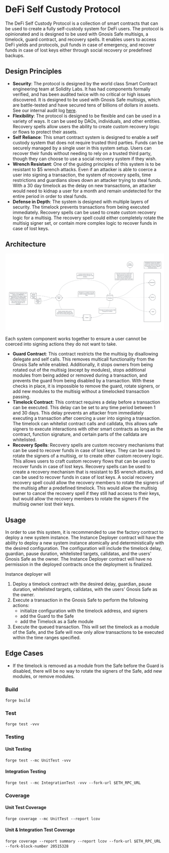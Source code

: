 # DeFi Self Custody Protocol

The DeFi Self Custody Protocol is a collection of smart contracts that can be used to create a fully self-custody system for DeFi users. The protocol is opinionated and is designed to be used with Gnosis Safe multisigs, a timelock, guard contract, and recovery spells. It enables users to access DeFi yields and protocols, pull funds in case of emergency, and recover funds in case of lost keys either through social recovery or predefined backups.

## Design Principles

- **Security**: The protocol is designed by the world class Smart Contract engineering team at Solidity Labs. It has had components formally verified, and has been audited twice with no critical or high issues discovered. It is designed to be used with Gnosis Safe multisigs, which are battle-tested and have secured tens of billions of dollars in assets. See our internal audit log [here]().
- **Flexibility**: The protocol is designed to be flexible and can be used in a variety of ways. It can be used by DAOs, individuals, and other entities. Recovery spells allow users the ability to create custom recovery logic or flows to protect their assets.
- **Self Reliance**: This smart contract system is designed to enable a self custody system that does not require trusted third parties. Funds can be securely managed by a single user in this system setup. Users can recover their funds without needing to rely on a trusted third party, though they can choose to use a social recovery system if they wish.
- **Wrench Resistant**: One of the guiding principles of this system is to be resistant to $5 wrench attacks. Even if an attacker is able to coerce a user into signing a transaction, the system of recovery spells, time restrictions and guardians slows down an attacker trying to steal funds. With a 30 day timelock as the delay on new transactions, an attacker would need to kidnap a user for a month and remain undetected for the entire period in order to steal funds.
- **Defense in Depth**: The system is designed with multiple layers of security. The timelock prevents transactions from being executed immediately. Recovery spells can be used to create custom recovery logic for a multisig. The recovery spell could either completely rotate the multisig signer set, or contain more complex logic to recover funds in case of lost keys.

## Architecture
![](Architecture.png)

Each system component works together to ensure a user cannot be coerced into signing actions they do not want to take. 

- **Guard Contract**: This contract restricts the the multisig by disallowing delegate and self calls. This removes multicall functionality from the Gnosis Safe while enabled. Additionally, it stops owners from being rotated out of the multisig (except by modules), stops additional modules from being added or removed during a transaction, and prevents the guard from being disabled by a transaction. With these checks in place, it is impossible to remove the guard, rotate signers, or add new modules to the multisig without a timelocked transaction passing.
- **Timelock Contract**: This contract requires a delay before a transaction can be executed. This delay can be set to any time period between 1 and 30 days. This delay prevents an attacker from immediately executing a transaction after coercing a user into signing a transaction. The timelock can whitelist contract calls and calldata, this allows safe signers to execute interactions with other smart contracts as long as the contract, function signature, and certain parts of the calldata are whitelisted.
- **Recovery Spells**: Recovery spells are custom recovery mechanisms that can be used to recover funds in case of lost keys. They can be used to rotate the signers of a multisig, or to create other custom recovery logic. This allows users to craft custom recovery flows that can be used to recover funds in case of lost keys. Recovery spells can be used to create a recovery mechanism that is resistant to $5 wrench attacks, and can be used to recover funds in case of lost keys. A social recovery recovery spell could allow the recovery members to rotate the signers of the multisig after a predefined timelock. This would allow the multisig owner to cancel the recovery spell if they still had access to their keys, but would allow the recovery members to rotate the signers if the multisig owner lost their keys.

## Usage

In order to use this system, it is recommended to use the factory contract to deploy a new system instance. The Instance Deployer contract will have the ability to deploy a new system instance atomically and deterministically with the desired configuration. The configuration will include the timelock delay, guardian, pause duration, whitelisted targets, calldatas, and the users' Gnosis Safe as the owner. The Instance Deployer contract will have no permission in the deployed contracts once the deployment is finalized.

Instance deployer will 

1. Deploy a timelock contract with the desired delay, guardian, pause duration, whitelisted targets, calldatas, with the users' Gnosis Safe as the owner.
2. Execute a transaction in the Gnosis Safe to perform the following actions:
   - initialize configuration with the timelock address, and signers
   - add the Guard to the Safe
   - add the Timelock as a Safe module
3. Execute the queued transaction. This will set the timelock as a module of the Safe, and the Safe will now only allow transactions to be executed within the time ranges specified.


## Edge Cases

- If the timelock is removed as a module from the Safe before the Guard is disabled, there will be no way to rotate the signers of the Safe, add new modules, or remove modules. 


### Build

```shell
forge build
```

### Test

```shell
forge test -vvv
```

### Testing

#### Unit Testing

```
forge test --mc UnitTest -vvv
```

#### Integration Testing

```
forge test --mc IntegrationTest -vvv --fork-url $ETH_RPC_URL
```

### Coverage


#### Unit Test Coverage

```shell
forge coverage --mc UnitTest --report lcov
```

#### Unit & Integration Test Coverage

```shell
forge coverage --report summary --report lcov --fork-url $ETH_RPC_URL --fork-block-number 20515328
```